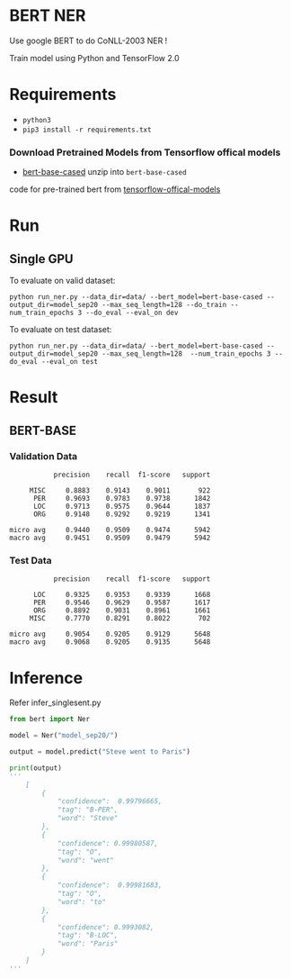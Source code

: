 # BERT NER

Use google BERT to do CoNLL-2003 NER !

Train model using Python and TensorFlow 2.0


# Requirements

- `python3`
- `pip3 install -r requirements.txt`

### Download Pretrained Models from Tensorflow offical models
- [bert-base-cased](https://storage.googleapis.com/cloud-tpu-checkpoints/bert/tf_20/cased_L-12_H-768_A-12.tar.gz) unzip into `bert-base-cased`

code for pre-trained bert from [tensorflow-offical-models](https://github.com/tensorflow/models/tree/master/official/nlp) 

# Run

## Single GPU

To evaluate on valid dataset:

`python run_ner.py --data_dir=data/ --bert_model=bert-base-cased --output_dir=model_sep20 --max_seq_length=128 --do_train --num_train_epochs 3 --do_eval --eval_on dev`

To evaluate on test dataset:

`python run_ner.py --data_dir=data/ --bert_model=bert-base-cased --output_dir=model_sep20 --max_seq_length=128  --num_train_epochs 3 --do_eval --eval_on test`

# Result

## BERT-BASE

### Validation Data
```
           precision    recall  f1-score   support

     MISC     0.8883    0.9143    0.9011       922
      PER     0.9693    0.9783    0.9738      1842
      LOC     0.9713    0.9575    0.9644      1837
      ORG     0.9148    0.9292    0.9219      1341

micro avg     0.9440    0.9509    0.9474      5942
macro avg     0.9451    0.9509    0.9479      5942
```
### Test Data
```
           precision    recall  f1-score   support

      LOC     0.9325    0.9353    0.9339      1668
      PER     0.9546    0.9629    0.9587      1617
      ORG     0.8892    0.9031    0.8961      1661
     MISC     0.7770    0.8291    0.8022       702

micro avg     0.9054    0.9205    0.9129      5648
macro avg     0.9068    0.9205    0.9135      5648
```



# Inference 

Refer infer_singlesent.py

```python
from bert import Ner

model = Ner("model_sep20/")

output = model.predict("Steve went to Paris")

print(output)
'''
    [
        {
            "confidence":  0.99796665,
            "tag": "B-PER",
            "word": "Steve"
        },
        {
            "confidence": 0.99980587,
            "tag": "O",
            "word": "went"
        },
        {
            "confidence":  0.99981683,
            "tag": "O",
            "word": "to"
        },
        {
            "confidence": 0.9993082,
            "tag": "B-LOC",
            "word": "Paris"
        }
    ]
'''
```
